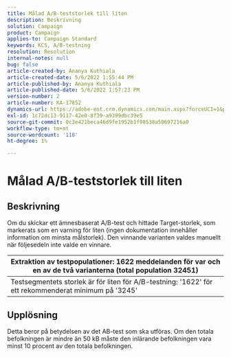 ```yaml
---
title: Målad A/B-teststorlek till liten
description: Beskrivning
solution: Campaign
product: Campaign
applies-to: Campaign Standard
keywords: KCS, A/B-testning
resolution: Resolution
internal-notes: null
bug: false
article-created-by: Ananya Kuthiala
article-created-date: 5/6/2022 1:55:44 PM
article-published-by: Ananya Kuthiala
article-published-date: 5/6/2022 1:57:23 PM
version-number: 2
article-number: KA-17852
dynamics-url: https://adobe-ent.crm.dynamics.com/main.aspx?forceUCI=1&pagetype=entityrecord&etn=knowledgearticle&id=6720ed34-44cd-ec11-a7b5-0022480b639b
exl-id: 1c72dc13-9117-42e0-8f39-a9399dbc39e5
source-git-commit: 0c3e421beca46d9fe1952b1f98538a50697216a0
workflow-type: tm+mt
source-wordcount: '118'
ht-degree: 1%

---
```


# Målad A/B-teststorlek till liten

## Beskrivning


Om du skickar ett ämnesbaserat A/B-test och hittade Target-storlek, som markerats som en varning för liten (ingen dokumentation innehåller information om minsta målstorlek). Den vinnande varianten valdes manuellt när följesedeln inte valde en vinnare.




| Extraktion av testpopulationer: 1622 meddelanden för var och en av de två varianterna (total population 32451) |
| --- |
| Testsegmentets storlek är för liten för A/B-testning: &#39;1622&#39; för ett rekommenderat minimum på &#39;3245&#39; |



## Upplösning


Detta beror på betydelsen av det AB-test som ska utföras. Om den totala befolkningen är mindre än 50 kB måste den inlärande befolkningen vara minst 10 procent av den totala befolkningen.
